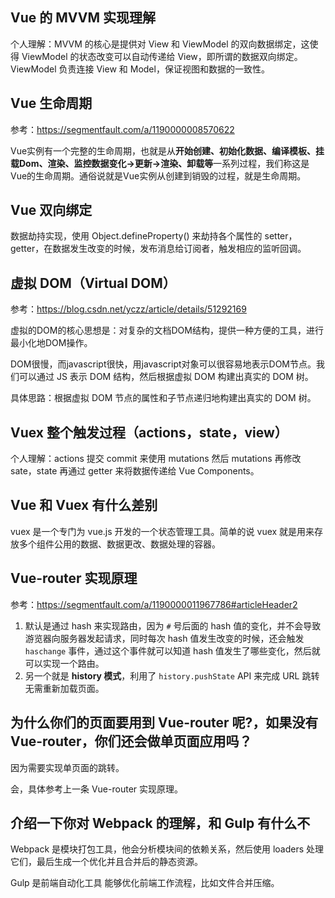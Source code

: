 ## Vue 的 MVVM 实现理解
个人理解：MVVM 的核心是提供对 View 和 ViewModel 的双向数据绑定，这使得 ViewModel 的状态改变可以自动传递给 View，即所谓的数据双向绑定。ViewModel 负责连接 View 和 Model，保证视图和数据的一致性。

## Vue 生命周期
参考：https://segmentfault.com/a/1190000008570622

Vue实例有一个完整的生命周期，也就是从**开始创建、初始化数据、编译模板、挂载Dom、渲染、监控数据变化→更新→渲染、卸载等**一系列过程，我们称这是Vue的生命周期。通俗说就是Vue实例从创建到销毁的过程，就是生命周期。

## Vue 双向绑定
数据劫持实现，使用 Object.defineProperty() 来劫持各个属性的 setter，getter，在数据发生改变的时候，发布消息给订阅者，触发相应的监听回调。

## 虚拟 DOM（Virtual DOM）
参考：https://blog.csdn.net/yczz/article/details/51292169

虚拟的DOM的核心思想是：对复杂的文档DOM结构，提供一种方便的工具，进行最小化地DOM操作。

DOM很慢，而javascript很快，用javascript对象可以很容易地表示DOM节点。我们可以通过 JS 表示 DOM 结构，然后根据虚拟 DOM 构建出真实的 DOM 树。

具体思路：根据虚拟 DOM 节点的属性和子节点递归地构建出真实的 DOM 树。

## Vuex 整个触发过程（actions，state，view）
个人理解：actions 提交 commit 来使用 mutations 然后 mutations 再修改 sate，state 再通过 getter 来将数据传递给 Vue Components。

## Vue 和 Vuex 有什么差别
vuex 是一个专门为 vue.js 开发的一个状态管理工具。简单的说 vuex 就是用来存放多个组件公用的数据、数据更改、数据处理的容器。

## Vue-router 实现原理
参考：https://segmentfault.com/a/1190000011967786#articleHeader2

1. 默认是通过 hash 来实现路由，因为 `#` 号后面的 hash 值的变化，并不会导致游览器向服务器发起请求，同时每次 hash 值发生改变的时候，还会触发 `haschange` 事件，通过这个事件就可以知道 hash 值发生了哪些变化，然后就可以实现一个路由。
2. 另一个就是 **history 模式**，利用了 `history.pushState` API 来完成 URL 跳转无需重新加载页面。

## 为什么你们的页面要用到 Vue-router 呢?，如果没有 Vue-router，你们还会做单页面应用吗？
因为需要实现单页面的跳转。

会，具体参考上一条 Vue-router 实现原理。

## 介绍一下你对 Webpack 的理解，和 Gulp 有什么不
Webpack 是模块打包工具，他会分析模块间的依赖关系，然后使用 loaders 处理它们，最后生成一个优化并且合并后的静态资源。

Gulp 是前端自动化工具 能够优化前端工作流程，比如文件合并压缩。